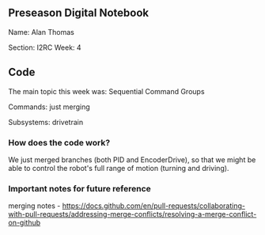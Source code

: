 ## Preseason Digital Notebook
Name: Alan Thomas

Section: I2RC
Week: 4


## Code
The main topic this week was: Sequential Command Groups

Commands: 
just merging


Subsystems: drivetrain

### How does the code work?
We just merged branches (both PID and EncoderDrive), so that we might be able to control the robot's full range of motion (turning and driving).


### Important notes for future reference
merging notes - https://docs.github.com/en/pull-requests/collaborating-with-pull-requests/addressing-merge-conflicts/resolving-a-merge-conflict-on-github
